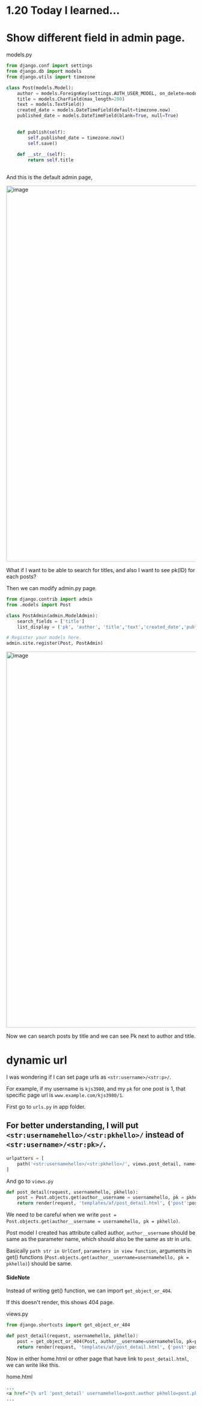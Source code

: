 # 1.20 Today I learned...


# Show different field in admin page.

models.py

```py
from django.conf import settings
from django.db import models
from django.utils import timezone

class Post(models.Model):
    author = models.ForeignKey(settings.AUTH_USER_MODEL, on_delete=models.CASCADE)
    title = models.CharField(max_length=200)
    text = models.TextField()
    created_date = models.DateTimeField(default=timezone.now)
    published_date = models.DateTimeField(blank=True, null=True)
    

    def publish(self):
        self.published_date = timezone.now()
        self.save()
    
    def __str__(self):
        return self.title
        
```

And this is the default admin page, 

<img width="1000" alt="image" src="https://user-images.githubusercontent.com/96529477/213768813-75639e7c-9454-4284-b284-70b660c576eb.png">

What if I want to be able to search for titles, and also I want to see pk(ID) for each posts?

Then we can modify admin.py page.

```py
from django.contrib import admin
from .models import Post

class PostAdmin(admin.ModelAdmin):
    search_fields = ['title']
    list_display = ('pk', 'author', 'title','text','created_date','published_date')

# Register your models here.
admin.site.register(Post, PostAdmin)
```

<img width="1000" alt="image" src="https://user-images.githubusercontent.com/96529477/213769805-53b84489-c554-4eeb-b2ea-d7c84510aec8.png">

Now we can search posts by title and we can see Pk next to author and title.

# dynamic url

I was wondering if I can set page urls as `<str:username>/<str:p>/`.

For example, if my username is `kjs3980`, and my `pk` for one post is 1, that specific page url is `www.example.com/kjs3980/1`.

First go to `urls.py` in app folder.

## For better understanding, I will put `<str:usernamehello>/<str:pkhello>/` instead of `<str:username>/<str:pk>/`.

```py
urlpatters = [
    path('<str:usernamehello>/<str:pkhello>/', views.post_detail, name='post_detail'),
]
```

And go to `views.py`

```py
def post_detail(request, usernamehello, pkhello):
    post = Post.objects.get(author__username = usernamehello, pk = pkhello)
    return render(request, 'templates/af/post_detail.html', {'post':post}
```

We need to be careful when we write `post = Post.objects.get(author__username = usernamehello, pk = pkhello)`.

Post model I created has attribute called author, `author__username` should be same as the parameter name, which should also be the same as str in urls.

Basically `path str in UrlConf`, `parameters in view function`, arguments in get() functions (`Post.objects.get(author__username=usernamehello, pk = pkhello)`) should be same.

#### SideNote

Instead of writing get() function, we can import `get_object_or_404`.

If this doesn't render, this shows 404 page.

views.py

```py
from django.shortcuts import get_object_or_404

def post_detail(request, usernamehello, pkhello):
    post = get_object_or_404(Post, author__username=usernamehello, pk=pkhello)
    return render(request, 'templates/af/post_detail.html', {'post':post}
```

Now in either home.html or other page that have link to `post_detail.html`, we can write like this.

home.html

```html
...
<a href="{% url 'post_detail' usernamehello=post.author pkhello=post.pk %}">link to post_detail page</a>
...
```
